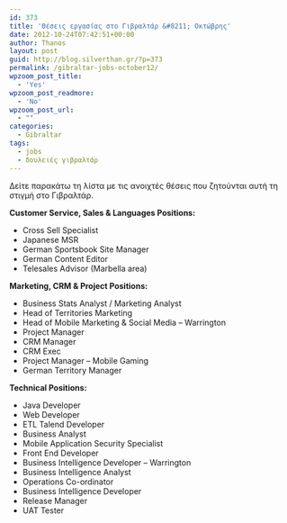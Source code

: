 ```yaml
---
id: 373
title: 'Θέσεις εργασίας στο Γιβραλτάρ &#8211; Οκτώβρης'
date: 2012-10-24T07:42:51+00:00
author: Thanos
layout: post
guid: http://blog.silverthan.gr/?p=373
permalink: /gibraltar-jobs-october12/
wpzoom_post_title:
  - 'Yes'
wpzoom_post_readmore:
  - 'No'
wpzoom_post_url:
  - ""
categories:
  - Gibraltar
tags:
  - jobs
  - δουλειές γιβραλτάρ
---
```

Δείτε παρακάτω τη λίστα με τις ανοιχτές θέσεις που ζητούνται αυτή τη στιγμή στο Γιβραλτάρ.

**Customer Service, Sales & Languages Positions:**

  * Cross Sell Specialist
  * Japanese MSR
  * German Sportsbook Site Manager
  * German Content Editor
  * Telesales Advisor (Marbella area)

**Marketing, CRM & Project Positions:**

  * Business Stats Analyst / Marketing Analyst
  * Head of Territories Marketing
  * Head of Mobile Marketing & Social Media &#8211; Warrington
  * Project Manager
  * CRM Manager
  * CRM Exec
  * Project Manager &#8211; Mobile Gaming
  * German Territory Manager

**Technical Positions:**

  * Java Developer
  * Web Developer
  * ETL Talend Developer
  * Business Analyst
  * Mobile Application Security Specialist
  * Front End Developer
  * Business Intelligence Developer &#8211; Warrington
  * Business Intelligence Analyst
  * Operations Co-ordinator
  * Business Intelligence Developer
  * Release Manager
  * UAT Tester